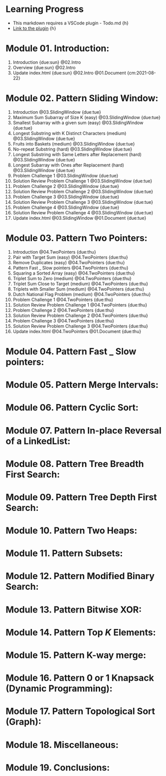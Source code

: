 # Learning Progress
- This markdown requires a VSCode plugin - Todo.md {h}
- [Link to the plugin](https://marketplace.visualstudio.com/items?itemName=usernamehw.todo-md&ssr=false#review-details) {h} 

# Module 01. Introduction:  
1. Introduction {due:sun} @02.Intro
2. Overview {due:sun} @02.Intro
3. Update index.html {due:sun} @02.Intro @01.Document {cm:2021-08-22}

# Module 02. Pattern Sliding Window:
1. Introduction @03.SlidingWindow {due:tue} 
2. Maximum Sum Subarray of Size K (easy) @03.SlidingWindow {due:tue}
3. Smallest Subarray with a given sum (easy) @03.SlidingWindow {due:tue}
4. Longest Substring with K Distinct Characters (medium) @03.SlidingWindow {due:tue}
5. Fruits into Baskets (medium) @03.SlidingWindow {due:tue}
6. No-repeat Substring (hard) @03.SlidingWindow {due:tue}
7. Longest Substring with Same Letters after Replacement (hard) @03.SlidingWindow {due:tue}
8. Longest Subarray with Ones after Replacement (hard) @03.SlidingWindow {due:tue}
9. Problem Challenge 1 @03.SlidingWindow {due:tue}
10. Solution Review Problem Challenge 1 @03.SlidingWindow {due:tue}
11. Problem Challenge 2 @03.SlidingWindow {due:tue}
12. Solution Review Problem Challenge 2 @03.SlidingWindow {due:tue}
13. Problem Challenge 3 @03.SlidingWindow {due:tue}
14. Solution Review Problem Challenge 3 @03.SlidingWindow {due:tue}
15. Problem Challenge 4 @03.SlidingWindow {due:tue}
16. Solution Review Problem Challenge 4 @03.SlidingWindow {due:tue}
17. Update index.html @03.SlidingWindow @01.Document {due:tue}


# Module 03. Pattern Two Pointers:
1.  Introduction @04.TwoPointers {due:thu}
2.  Pair with Target Sum (easy) @04.TwoPointers {due:thu}
3.  Remove Duplicates (easy) @04.TwoPointers {due:thu}
4.  Pattern Fast _ Slow pointers @04.TwoPointers {due:thu}
4.  Squaring a Sorted Array (easy) @04.TwoPointers {due:thu}
5.  Triplet Sum to Zero (medium) @04.TwoPointers {due:thu}
6.  Triplet Sum Close to Target (medium) @04.TwoPointers {due:thu}
7.  Triplets with Smaller Sum (medium) @04.TwoPointers {due:thu}
9.  Dutch National Flag Problem (medium) @04.TwoPointers {due:thu}
10.  Problem Challenge 1 @04.TwoPointers {due:thu}
11.  Solution Review Problem Challenge 1 @04.TwoPointers {due:thu}
12.  Problem Challenge 2 @04.TwoPointers {due:thu}
13.  Solution Review Problem Challenge 2 @04.TwoPointers {due:thu}
14.  Problem Challenge 3 @04.TwoPointers {due:thu}
15.  Solution Review Problem Challenge 3 @04.TwoPointers {due:thu}
16.  Update index.html @04.TwoPointers @01.Document  {due:thu}

# Module 04. Pattern Fast _ Slow pointers:                    
# Module 05. Pattern Merge Intervals:                         
# Module 06. Pattern Cyclic Sort:                             
# Module 07. Pattern In-place Reversal of a LinkedList:       
# Module 08. Pattern Tree Breadth First Search:               
# Module 09. Pattern Tree Depth First Search:                 
# Module 10. Pattern Two Heaps:                              
# Module 11. Pattern Subsets:                                
# Module 12. Pattern Modified Binary Search:                 
# Module 13. Pattern Bitwise XOR:                            
# Module 14. Pattern Top _K_ Elements:                       
# Module 15. Pattern K-way merge:                            
# Module 16. Pattern  0 or 1 Knapsack (Dynamic Programming): 
# Module 17. Pattern Topological Sort (Graph):               
# Module 18. Miscellaneous:                                  
# Module 19. Conclusions:                                    


